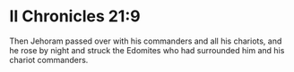# II Chronicles 21:9

Then Jehoram passed over with his commanders and all his chariots, and he rose by night and struck the Edomites who had surrounded him and his chariot commanders.
